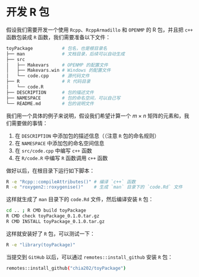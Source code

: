 # 开发 R 包

假设我们需要开发一个使用 `Rcpp`、`RcppArmadillo` 和 `OPENMP` 的 R 包，并且把 `c++` 函数包装成 `R` 函数，我们需要准备以下文件：

```bash
toyPackage           # 包名，也是根目录名
├── man              # 文档目录，后续可以自动生成
├── src
│   ├── Makevars     # OPENMP 的配置文件
│   ├── Makevars.win # Windows 的配置文件
│   └── code.cpp     # 源代码文件
├── R                # R 代码目录
│   └── code.R
├── DESCRIPTION      # 包的描述文件
├── NAMESPACE        # 包的命名空间，可以自己写
└── README.md        # 包的说明文件
```

我们用一个具体的例子来说明，假设我们希望计算一个 $m \times n$ 矩阵的元素和，我们需要做的事情：

1. 在 `DESCRIPTION` 中添加包的描述信息（（注意 `R` 包的命名规则）
2. 在 `NAMESPACE` 中添加包的命名空间信息
3. 在 `src/code.cpp` 中编写 `c++` 函数
4. 在 `R/code.R` 中编写 `R` 函数调用 `c++` 函数

做好以后，在根目录下运行如下脚本：

```bash
R -e "Rcpp::compileAttributes()" # 编译 `c++` 函数
R -e "roxygen2::roxygenise()"    # 生成 `man` 目录下的 `code.Rd` 文件
```

这样就生成了 `man` 目录下的 `code.Rd` 文件，然后编译安装 `R` 包：

```bash
cd .. ; R CMD build toyPackage
R CMD check toyPackage_0.1.0.tar.gz
R CMD INSTALL toyPackage_0.1.0.tar.gz
```

这样就安装好了 `R` 包，可以测试一下：

```bash
R -e "library(toyPackage)"
```

当提交到 `GitHub` 以后，可以通过 `remotes::install_github` 安装 `R` 包：

```bash
remotes::install_github("chia202/toyPackage")
```
